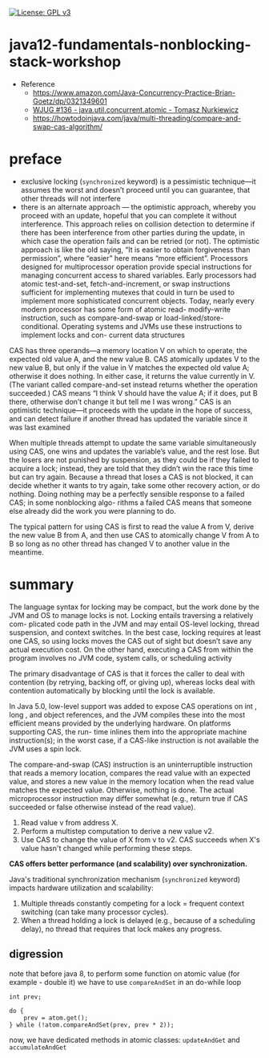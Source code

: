 [![License: GPL v3](https://img.shields.io/badge/License-GPLv3-blue.svg)](https://www.gnu.org/licenses/gpl-3.0)

# java12-fundamentals-nonblocking-stack-workshop

* Reference
    * https://www.amazon.com/Java-Concurrency-Practice-Brian-Goetz/dp/0321349601
    * [WJUG #136 - java.util.concurrent.atomic - Tomasz Nurkiewicz](https://www.youtube.com/watch?v=5qjFq0Pj5MU)
    * https://howtodoinjava.com/java/multi-threading/compare-and-swap-cas-algorithm/

# preface
* exclusive locking (`synchronized` keyword) is a pessimistic technique—it 
assumes the worst and doesn’t proceed until you can guarantee, that other
threads will not interfere
* there is an alternate approach — the optimistic approach, whereby you proceed with an update, hopeful
that you can complete it without interference. This approach relies on collision
detection to determine if there has been interference from other parties during
the update, in which case the operation fails and can be retried (or not). The
optimistic approach is like the old saying, “It is easier to obtain forgiveness than
permission”, where “easier” here means “more efficient”.
Processors designed for multiprocessor operation provide special instructions
for managing concurrent access to shared variables. Early processors had atomic
test-and-set, fetch-and-increment, or swap instructions sufficient for implementing
mutexes that could in turn be used to implement more sophisticated concurrent
objects. Today, nearly every modern processor has some form of atomic read-
modify-write instruction, such as compare-and-swap or load-linked/store-conditional.
Operating systems and JVMs use these instructions to implement locks and con-
current data structures

 CAS has three operands—a memory location V on
which to operate, the expected old value A, and the new value B. CAS atomically
updates V to the new value B, but only if the value in V matches the expected old
value A; otherwise it does nothing. In either case, it returns the value currently
in V. (The variant called compare-and-set instead returns whether the operation
succeeded.) CAS means “I think V should have the value A; if it does, put B
there, otherwise don’t change it but tell me I was wrong.” CAS is an optimistic
technique—it proceeds with the update in the hope of success, and can detect
failure if another thread has updated the variable since it was last examined

When multiple threads attempt to update the same variable simultaneously
using CAS, one wins and updates the variable’s value, and the rest lose. But
the losers are not punished by suspension, as they could be if they failed to
acquire a lock; instead, they are told that they didn’t win the race this time but
can try again. Because a thread that loses a CAS is not blocked, it can decide
whether it wants to try again, take some other recovery action, or do nothing.
Doing nothing may be a perfectly sensible response to a failed CAS; in some nonblocking algo-
rithms a failed CAS means that someone else
already did the work you were planning to do.

The typical pattern for using CAS is first to read the value A from V, derive
the new value B from A, and then use CAS to atomically change V from A to
B so long as no other thread has changed V to another value in the meantime.

# summary
The language syntax for locking may be compact, but the work done by the
JVM and OS to manage locks is not. Locking entails traversing a relatively com-
plicated code path in the JVM and may entail OS-level locking, thread suspension,
and context switches. In the best case, locking requires at least one CAS, so using
locks moves the CAS out of sight but doesn’t save any actual execution cost. On
the other hand, executing a CAS from within the program involves no JVM code,
system calls, or scheduling activity

The primary disadvantage of CAS is that it forces the caller to
deal with contention (by retrying, backing off, or giving up), whereas locks deal
with contention automatically by blocking until the lock is available.

 In
Java 5.0, low-level support was added to expose CAS operations on int , long ,
and object references, and the JVM compiles these into the most efficient means
provided by the underlying hardware. On platforms supporting CAS, the run-
time inlines them into the appropriate machine instruction(s); in the worst case,
if a CAS-like instruction is not available the JVM uses a spin lock.

The compare-and-swap (CAS) instruction is an uninterruptible instruction 
that reads a memory location, compares the read value with an expected 
value, and stores a new value in the memory location when the read value 
matches the expected value. Otherwise, nothing is done. The actual 
microprocessor instruction may differ somewhat (e.g., return true if 
CAS succeeded or false otherwise instead of the read value).

1. Read value v from address X.
1. Perform a multistep computation to derive a new value v2.
1. Use CAS to change the value of X from v to v2. CAS succeeds 
when X's value hasn't changed while performing these steps.

**CAS offers better performance (and scalability) over synchronization.**

Java's traditional synchronization mechanism (`synchronized` keyword) 
impacts hardware utilization and scalability:
1. Multiple threads constantly competing for a lock = 
frequent context switching (can take many processor cycles). 
1. When a thread holding a lock is delayed (e.g., because of a scheduling 
delay), no thread that requires that lock makes any progress.

## digression
note that before java 8, to perform some function on atomic value (for example - double it) 
we have to use `compareAndSet` in an do-while loop
```
int prev;

do {
    prev = atom.get();
} while (!atom.compareAndSet(prev, prev * 2));
```
now, we have dedicated methods in atomic classes: `updateAndGet` and `accumulateAndGet`